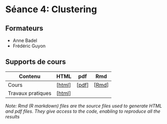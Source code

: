 # Séance 4: Clustering

## Formateurs

- Anne Badel
- Frédéric Guyon

## Supports de cours

| Contenu | HTML | pdf | Rmd |
|-----------------------------|------|-----|-----|
| Cours |  [[html](cours_clustering.html)] |  [[pdf](cours_clustering.pdf)] | [[Rmd](cours_clustering.Rmd)] |
| Travaux pratiques | [[html]()]  |  |  |



*Note: Rmd (R markdown) files are the source files used to generate HTML and pdf files. They give access to the code, enabling to reproduce all the results*
